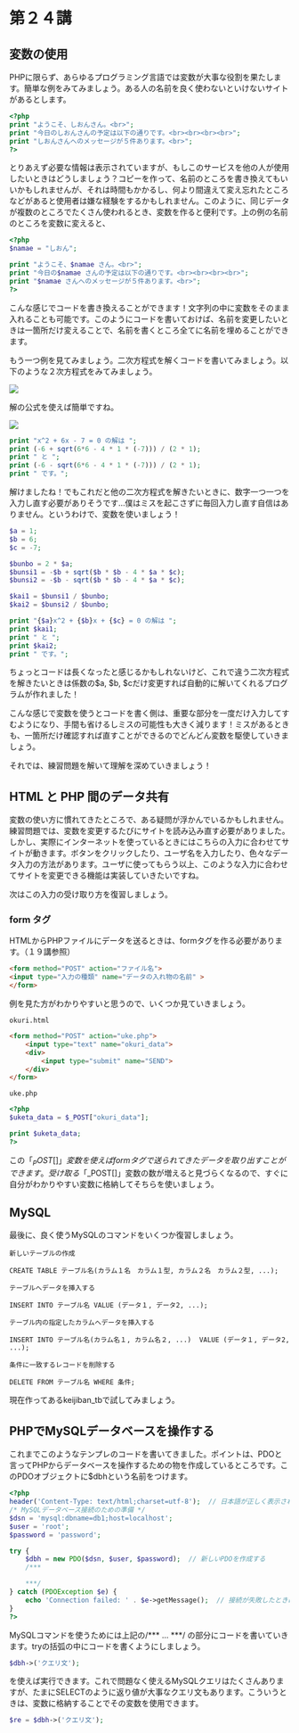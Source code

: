 # 第２４講

## 変数の使用

PHPに限らず、あらゆるプログラミング言語では変数が大事な役割を果たします。簡単な例をみてみましょう。ある人の名前を良く使わないといけないサイトがあるとします。

```php
<?php
print "ようこそ、しおんさん。<br>";
print "今日のしおんさんの予定は以下の通りです。<br><br><br><br>";
print "しおんさんへのメッセージが５件あります。<br>";
?>
```

とりあえず必要な情報は表示されていますが、もしこのサービスを他の人が使用したいときはどうしましょう？コピーを作って、名前のところを書き換えてもいいかもしれませんが、それは時間もかかるし、何より間違えて変え忘れたところなどがあると使用者は嫌な経験をするかもしれません。このように、同じデータが複数のところでたくさん使われるとき、変数を作ると便利です。上の例の名前のところを変数に変えると、

```php
<?php
$namae = "しおん";

print "ようこそ、$namae さん。<br>";
print "今日の$namae さんの予定は以下の通りです。<br><br><br><br>";
print "$namae さんへのメッセージが５件あります。<br>";
?>
```

こんな感じでコードを書き換えることができます！文字列の中に変数をそのまま入れることも可能です。このようにコードを書いておけば、名前を変更したいときは一箇所だけ変えることで、名前を書くところ全てに名前を埋めることができます。

もう一つ例を見てみましょう。二次方程式を解くコードを書いてみましょう。以下のような２次方程式をみてみましょう。

<img src="https://render.githubusercontent.com/render/math?math=x^2 %2B 6x - 7 = 0">

解の公式を使えば簡単ですね。

<img src="https://render.githubusercontent.com/render/math?math=\frac{-b \pm \sqrt{b^2 - 4ac} }{2a}">

```php
print "x^2 + 6x - 7 = 0 の解は ";
print (-6 + sqrt(6*6 - 4 * 1 * (-7))) / (2 * 1);
print " と ";
print (-6 - sqrt(6*6 - 4 * 1 * (-7))) / (2 * 1);
print " です。";
```

解けましたね！でもこれだと他の二次方程式を解きたいときに、数字一つ一つを入力し直す必要がありそうです…僕はミスを起こさずに毎回入力し直す自信はありません。というわけで、変数を使いましょう！

```php
$a = 1;
$b = 6; 
$c = -7; 

$bunbo = 2 * $a;
$bunsi1 = -$b + sqrt($b * $b - 4 * $a * $c);
$bunsi2 = -$b - sqrt($b * $b - 4 * $a * $c);

$kai1 = $bunsi1 / $bunbo;
$kai2 = $bunsi2 / $bunbo;

print "{$a}x^2 + {$b}x + {$c} = 0 の解は ";
print $kai1;
print " と ";
print $kai2;
print " です。";
```

ちょっとコードは長くなったと感じるかもしれないけど、これで違う二次方程式を解きたいときは係数の$a, $b, $cだけ変更すれば自動的に解いてくれるプログラムが作れました！

こんな感じで変数を使うとコードを書く側は、重要な部分を一度だけ入力してすむようになり、手間も省けるしミスの可能性も大きく減ります！ミスがあるときも、一箇所だけ確認すれば直すことができるのでどんどん変数を駆使していきましょう。

それでは、練習問題を解いて理解を深めていきましょう！

## HTML と PHP 間のデータ共有

変数の使い方に慣れてきたところで、ある疑問が浮かんでいるかもしれません。練習問題では、変数を変更するたびにサイトを読み込み直す必要がありました。しかし、実際にインターネットを使っているときにはこちらの入力に合わせてサイトが動きます。ボタンをクリックしたり、ユーザ名を入力したり、色々なデータ入力の方法があります。ユーザに使ってもらう以上、このような入力に合わせてサイトを変更できる機能は実装していきたいですね。

次はこの入力の受け取り方を復習しましょう。

### form タグ

HTMLからPHPファイルにデータを送るときは、formタグを作る必要があります。（１９講参照）
```html
<form method="POST" action="ファイル名">
<input type="入力の種類" name="データの入れ物の名前" >
</form>
```

例を見た方がわかりやすいと思うので、いくつか見ていきましょう。

`okuri.html`
```html
<form method="POST" action="uke.php">
    <input type="text" name="okuri_data"> 
    <div>
        <input type="submit" name="SEND">
    </div>
</form>
```

`uke.php`
```php
<?php 
$uketa_data = $_POST["okuri_data"];

print $uketa_data;
?>
```

この「$_POST[]」変数を使えばformタグで送られてきたデータを取り出すことができます。受け取る「$_POST[]」変数の数が増えると見づらくなるので、すぐに自分がわかりやすい変数に格納してそちらを使いましょう。

## MySQL 

最後に、良く使うMySQLのコマンドをいくつか復習しましょう。

`新しいテーブルの作成`
```
CREATE TABLE テーブル名(カラム１名　カラム１型, カラム２名　カラム２型, ...);
```

`テーブルへデータを挿入する`
```
INSERT INTO テーブル名 VALUE (データ１, データ2, ...);
```

`テーブル内の指定したカラムへデータを挿入する`
```
INSERT INTO テーブル名(カラム名１, カラム名２, ...)  VALUE (データ１, データ2, ...);
```

`条件に一致するレコードを削除する`
```
DELETE FROM テーブル名 WHERE 条件;
```

現在作ってあるkeijiban_tbで試してみましょう。

## PHPでMySQLデータベースを操作する

これまでこのようなテンプレのコードを書いてきました。ポイントは、PDOと言ってPHPからデータベースを操作するための物を作成しているところです。このPDOオブジェクトに$dbhという名前をつけます。

```php
<?php
header('Content-Type: text/html;charset=utf-8');  // 日本語が正しく表示されるようにいれる
/* MySQLデータベース接続のための準備 */
$dsn = 'mysql:dbname=db1;host=localhost';
$user = 'root';
$password = 'password';

try {
    $dbh = new PDO($dsn, $user, $password);  // 新しいPDOを作成する
    /***

    ***/
} catch (PDOException $e) {
    echo 'Connection failed: ' . $e->getMessage();  // 接続が失敗したときにメッセージを表示する
}
?>
```

MySQLコマンドを使うためには上記の/*** ... ***/ の部分にコードを書いていきます。tryの括弧の中にコードを書くようにしましょう。

```php
$dbh->('クエリ文');
```

を使えば実行できます。これで問題なく使えるMySQLクエリはたくさんありますが、たまにSELECTのように返り値が大事なクエリ文もあります。こういうときは、変数に格納することでその変数を使用できます。

```php
$re = $dbh->('クエリ文');
```

